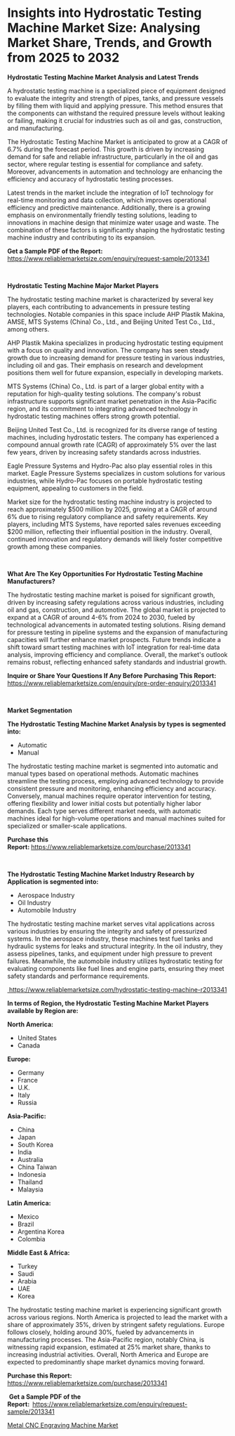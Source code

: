 <p><h1>Insights into Hydrostatic Testing Machine Market Size: Analysing Market Share, Trends, and Growth from 2025 to 2032</h1></p><p><strong>Hydrostatic Testing Machine Market Analysis and Latest Trends</strong></p>
<p><p>A hydrostatic testing machine is a specialized piece of equipment designed to evaluate the integrity and strength of pipes, tanks, and pressure vessels by filling them with liquid and applying pressure. This method ensures that the components can withstand the required pressure levels without leaking or failing, making it crucial for industries such as oil and gas, construction, and manufacturing.</p><p>The Hydrostatic Testing Machine Market is anticipated to grow at a CAGR of 6.7% during the forecast period. This growth is driven by increasing demand for safe and reliable infrastructure, particularly in the oil and gas sector, where regular testing is essential for compliance and safety. Moreover, advancements in automation and technology are enhancing the efficiency and accuracy of hydrostatic testing processes. </p><p>Latest trends in the market include the integration of IoT technology for real-time monitoring and data collection, which improves operational efficiency and predictive maintenance. Additionally, there is a growing emphasis on environmentally friendly testing solutions, leading to innovations in machine design that minimize water usage and waste. The combination of these factors is significantly shaping the hydrostatic testing machine industry and contributing to its expansion.</p></p>
<p><strong>Get a Sample PDF of the Report:&nbsp;</strong> <a href="https://www.reliablemarketsize.com/enquiry/request-sample/2013341?utm_campaign=2295&utm_medium=2&utm_source=Github&utm_content=ia&utm_term=20022025&utm_id=hydrostatic-testing-machine">https://www.reliablemarketsize.com/enquiry/request-sample/2013341</a></p>
<p>&nbsp;</p>
<p><strong>Hydrostatic Testing Machine Major Market Players</strong></p>
<p><p>The hydrostatic testing machine market is characterized by several key players, each contributing to advancements in pressure testing technologies. Notable companies in this space include AHP Plastik Makina, AMSE, MTS Systems (China) Co., Ltd., and Beijing United Test Co., Ltd., among others.</p><p>AHP Plastik Makina specializes in producing hydrostatic testing equipment with a focus on quality and innovation. The company has seen steady growth due to increasing demand for pressure testing in various industries, including oil and gas. Their emphasis on research and development positions them well for future expansion, especially in developing markets.</p><p>MTS Systems (China) Co., Ltd. is part of a larger global entity with a reputation for high-quality testing solutions. The company's robust infrastructure supports significant market penetration in the Asia-Pacific region, and its commitment to integrating advanced technology in hydrostatic testing machines offers strong growth potential.</p><p>Beijing United Test Co., Ltd. is recognized for its diverse range of testing machines, including hydrostatic testers. The company has experienced a compound annual growth rate (CAGR) of approximately 5% over the last few years, driven by increasing safety standards across industries.</p><p>Eagle Pressure Systems and Hydro-Pac also play essential roles in this market. Eagle Pressure Systems specializes in custom solutions for various industries, while Hydro-Pac focuses on portable hydrostatic testing equipment, appealing to customers in the field.</p><p>Market size for the hydrostatic testing machine industry is projected to reach approximately $500 million by 2025, growing at a CAGR of around 6% due to rising regulatory compliance and safety requirements. Key players, including MTS Systems, have reported sales revenues exceeding $200 million, reflecting their influential position in the industry. Overall, continued innovation and regulatory demands will likely foster competitive growth among these companies.</p></p>
<p>&nbsp;</p>
<p><strong>What Are The Key Opportunities For Hydrostatic Testing Machine Manufacturers?</strong></p>
<p><p>The hydrostatic testing machine market is poised for significant growth, driven by increasing safety regulations across various industries, including oil and gas, construction, and automotive. The global market is projected to expand at a CAGR of around 4-6% from 2024 to 2030, fueled by technological advancements in automated testing solutions. Rising demand for pressure testing in pipeline systems and the expansion of manufacturing capacities will further enhance market prospects. Future trends indicate a shift toward smart testing machines with IoT integration for real-time data analysis, improving efficiency and compliance. Overall, the market's outlook remains robust, reflecting enhanced safety standards and industrial growth.</p></p>
<p><strong>Inquire or Share Your Questions If Any Before Purchasing This Report:</strong> <a href="https://www.reliablemarketsize.com/enquiry/pre-order-enquiry/2013341?utm_campaign=2295&utm_medium=2&utm_source=Github&utm_content=ia&utm_term=20022025&utm_id=hydrostatic-testing-machine">https://www.reliablemarketsize.com/enquiry/pre-order-enquiry/2013341</a></p>
<p>&nbsp;</p>
<p><strong>Market Segmentation</strong></p>
<p><strong>The Hydrostatic Testing Machine Market Analysis by types is segmented into:</strong></p>
<p><ul><li>Automatic</li><li>Manual</li></ul></p>
<p><p>The hydrostatic testing machine market is segmented into automatic and manual types based on operational methods. Automatic machines streamline the testing process, employing advanced technology to provide consistent pressure and monitoring, enhancing efficiency and accuracy. Conversely, manual machines require operator intervention for testing, offering flexibility and lower initial costs but potentially higher labor demands. Each type serves different market needs, with automatic machines ideal for high-volume operations and manual machines suited for specialized or smaller-scale applications.</p></p>
<p><strong>Purchase this Report:&nbsp;</strong><a href="https://www.reliablemarketsize.com/purchase/2013341?utm_campaign=2295&utm_medium=2&utm_source=Github&utm_content=ia&utm_term=20022025&utm_id=hydrostatic-testing-machine">https://www.reliablemarketsize.com/purchase/2013341</a></p>
<p>&nbsp;</p>
<p><strong>The Hydrostatic Testing Machine Market Industry Research by Application is segmented into:</strong></p>
<p><ul><li>Aerospace Industry</li><li>Oil Industry</li><li>Automobile Industry</li></ul></p>
<p><p>The hydrostatic testing machine market serves vital applications across various industries by ensuring the integrity and safety of pressurized systems. In the aerospace industry, these machines test fuel tanks and hydraulic systems for leaks and structural integrity. In the oil industry, they assess pipelines, tanks, and equipment under high pressure to prevent failures. Meanwhile, the automobile industry utilizes hydrostatic testing for evaluating components like fuel lines and engine parts, ensuring they meet safety standards and performance requirements.</p></p>
<p><a href="https://www.reliablemarketsize.com/hydrostatic-testing-machine-r2013341?utm_campaign=2295&utm_medium=2&utm_source=Github&utm_content=ia&utm_term=20022025&utm_id=hydrostatic-testing-machine">&nbsp;https://www.reliablemarketsize.com/hydrostatic-testing-machine-r2013341</a></p>
<p><strong>In terms of Region, the Hydrostatic Testing Machine Market Players available by Region are:</strong></p>
<p>
    <p> <strong> North America: </strong>
        <ul>
            <li>United States</li>
            <li>Canada</li>
        </ul>
        </p> 
    <p> <strong> Europe: </strong>
        <ul>
            <li>Germany</li>
            <li>France</li>
            <li>U.K.</li>
            <li>Italy</li>
            <li>Russia</li>
        </ul>
        </p> 
    <p> <strong> Asia-Pacific: </strong>
        <ul>
            <li>China</li>
            <li>Japan</li>
            <li>South Korea</li>
            <li>India</li>
            <li>Australia</li>
            <li>China Taiwan</li>
            <li>Indonesia</li>
            <li>Thailand</li>
            <li>Malaysia</li>
        </ul>
        </p> 
    <p> <strong> Latin America: </strong>
        <ul>
            <li>Mexico</li>
            <li>Brazil</li>
            <li>Argentina Korea</li>
            <li>Colombia</li>
        </ul>
        </p> 
    <p> <strong> Middle East & Africa: </strong>
        <ul>
            <li>Turkey</li>
            <li>Saudi</li>
            <li>Arabia</li>
            <li>UAE</li>
            <li>Korea</li>
        </ul>
    </p>
    </p>
<p><p>The hydrostatic testing machine market is experiencing significant growth across various regions. North America is projected to lead the market with a share of approximately 35%, driven by stringent safety regulations. Europe follows closely, holding around 30%, fueled by advancements in manufacturing processes. The Asia-Pacific region, notably China, is witnessing rapid expansion, estimated at 25% market share, thanks to increasing industrial activities. Overall, North America and Europe are expected to predominantly shape market dynamics moving forward.</p></p>
<p><strong>Purchase this Report: </strong><a href="https://www.reliablemarketsize.com/purchase/2013341?utm_campaign=2295&utm_medium=2&utm_source=Github&utm_content=ia&utm_term=20022025&utm_id=hydrostatic-testing-machine">https://www.reliablemarketsize.com/purchase/2013341</a></p>
<p>&nbsp;<strong>Get a Sample PDF of the Report:&nbsp;&nbsp;</strong><a href="https://www.reliablemarketsize.com/enquiry/request-sample/2013341?utm_campaign=2295&utm_medium=2&utm_source=Github&utm_content=ia&utm_term=20022025&utm_id=hydrostatic-testing-machine">https://www.reliablemarketsize.com/enquiry/request-sample/2013341</a></p>
<p><strong></strong></p>
<p><p><a href="https://github.com/AlisaRowe24/Market-Research-Report-List-1/blob/main/metal-cnc-engraving-machine-market.md?utm_campaign=2295&utm_medium=2&utm_source=Github&utm_content=ia&utm_term=20022025&utm_id=hydrostatic-testing-machine">Metal CNC Engraving Machine Market</a></p></p>